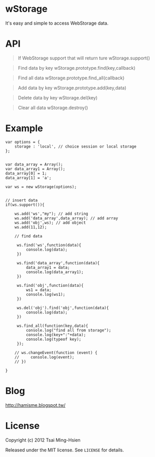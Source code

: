 wStorage
=====================

 It's easy and simple to access WebStorage data.

# API


> If WebStorage support that will return ture
> wStorage.support()  

> Find data by key
> wStorage.prototype.find(key,callback)

> Find all data 
> wStorage.prototype.find_all(callback)

> Add data by key
> wStorage.prototype.add(key,data)

> Delete data by key
> wStorage.del(key)

> Clear all data 
> wStorage.destroy()

# Example


	var options = {
		storage : 'local', // choice session or local storage
	};


	var data_array = Array();
	var data_array1 = Array();
	data_array[0] = 1;
	data_array[1] = 'a';

	var ws = new wStorage(options);


	// insert data
	if(ws.support()){

	    ws.add('ws',"my"); // add string
	    ws.add('data_array',data_array); // add array
	    ws.add('obj',ws); // add object
	    ws.add(11,12);

	    // find data

	     ws.find('ws',function(data){
	         console.log(data);
	     })

	     ws.find('data_array',function(data){
	         data_array1 = data;
	         console.log(data_array1);
	     })

	     ws.find('obj',function(data){
	         ws1 = data;
	         console.log(ws1);
	     })

	     ws.del('obj').find('obj',function(data){
	         console.log(data);
	     })

	     ws.find_all(function(key,data){
	         console.log("find all from storage");
	         console.log(key+":"+data);
	         console.log(typeof key);
	     });

	    // ws.changeEvent(function (event) {
	    //     console.log(event);
	    // })

	}

# Blog
http://hamisme.blogspot.tw/

# License

Copyright (c) 2012 Tsai Ming-Hsien

Released under the MIT license. See `LICENSE` for details.
